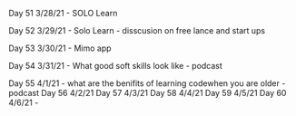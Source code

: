 Day 51
3/28/21 - SOLO Learn

Day 52
3/29/21 - Solo Learn - disscusion on free lance and start ups

Day 53
3/30/21 - Mimo app

Day 54
3/31/21 - What good soft skills look like - podcast

Day 55
4/1/21 - what are the benifits of learning codewhen you are older - podcast
Day 56
4/2/21
Day 57
4/3/21
Day 58
4/4/21
Day 59
4/5/21
Day 60
4/6/21 -
